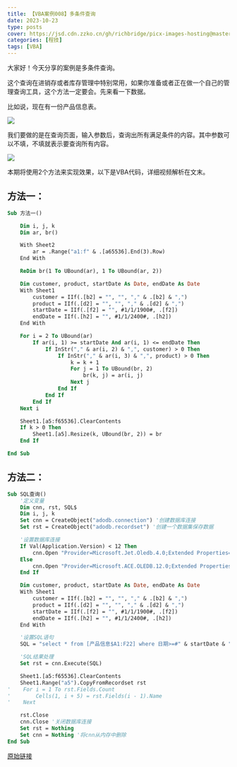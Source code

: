 ```yaml
---
title: 【VBA案例008】多条件查询
date: 2023-10-23
type: posts
cover: https://jsd.cdn.zzko.cn/gh/richbridge/picx-images-hosting@master/thumbnail/audit.jpg
categories: [程技]
tags: [VBA]
---
```

大家好！今天分享的案例是多条件查询。

这个查询在进销存或者库存管理中特别常用，如果你准备或者正在做一个自己的管理查询工具，这个方法一定要会。先来看一下数据。

比如说，现在有一份产品信息表。

![](https://img.richfan.site/program/vba/vba案列/【VBA案例008】多条件查询_1.jpg)

我们要做的是在查询页面，输入参数后，查询出所有满足条件的内容。其中参数可以不填，不填就表示要查询所有内容。

![](https://img.richfan.site/program/vba/vba案列/【VBA案例008】多条件查询_2.gif)

本期将使用2个方法来实现效果，以下是VBA代码，详细视频解析在文末。

## 方法一：

```vb
Sub 方法一()

    Dim i, j, k
    Dim ar, br()

    With Sheet2
        ar = .Range("a1:f" & .[a65536].End(3).Row)
    End With

    ReDim br(1 To UBound(ar), 1 To UBound(ar, 2))

    Dim customer, product, startDate As Date, endDate As Date
    With Sheet1
        customer = IIf(.[b2] = "", "", "," & .[b2] & ",")
        product = IIf(.[d2] = "", "", "," & .[d2] & ",")
        startDate = IIf(.[f2] = "", #1/1/1900#, .[f2])
        endDate = IIf(.[h2] = "", #1/1/2400#, .[h2])
    End With

    For i = 2 To UBound(ar)
        If ar(i, 1) >= startDate And ar(i, 1) <= endDate Then
            If InStr("," & ar(i, 2) & ",", customer) > 0 Then
                If InStr("," & ar(i, 3) & ",", product) > 0 Then
                    k = k + 1
                    For j = 1 To UBound(br, 2)
                        br(k, j) = ar(i, j)
                    Next j
                End If
            End If
        End If
    Next i

    Sheet1.[a5:f65536].ClearContents
    If k > 0 Then
        Sheet1.[a5].Resize(k, UBound(br, 2)) = br
    End If

End Sub
```

## 方法二：

```vb
Sub SQL查询()
    '定义变量
    Dim cnn, rst, SQL$
    Dim i, j, k
    Set cnn = CreateObject("adodb.connection") '创建数据库连接
    Set rst = CreateObject("adodb.recordset") '创建一个数据集保存数据

    '设置数据库连接
    If Val(Application.Version) < 12 Then
        cnn.Open "Provider=Microsoft.Jet.Oledb.4.0;Extended Properties='Excel 8.0;HDR=yes';Data Source=" & ThisWorkbook.FullName
    Else
        cnn.Open "Provider=Microsoft.ACE.OLEDB.12.0;Extended Properties='Excel 12.0;HDR=yes';Data Source=" & ThisWorkbook.FullName
    End If

    Dim customer, product, startDate As Date, endDate As Date
    With Sheet1
        customer = IIf(.[b2] = "", "", "," & .[b2] & ",")
        product = IIf(.[d2] = "", "", "," & .[d2] & ",")
        startDate = IIf(.[f2] = "", #1/1/1900#, .[f2])
        endDate = IIf(.[h2] = "", #1/1/2400#, .[h2])
    End With

    '设置SQL语句
    SQL = "select * from [产品信息$A1:F22] where 日期>=#" & startDate & "# and 日期<=#" & endDate & "# and instr(','&客户&',','" & customer & "')>0 and instr(','&产品&',','" & product & "')>0" '

    'SQL结果处理
    Set rst = cnn.Execute(SQL)

    Sheet1.[a5:f65536].ClearContents
    Sheet1.Range("a5").CopyFromRecordset rst
'    For i = 1 To rst.Fields.Count
'        Cells(1, i + 5) = rst.Fields(i - 1).Name
'    Next

    rst.Close
    cnn.Close '关闭数据库连接
    Set rst = Nothing
    Set cnn = Nothing '将cnn从内存中删除
End Sub
```

[原始链接](https://mp.weixin.qq.com/s?__biz=MzIyOTc3NzQ2NA==&mid=2247485165&idx=1&sn=db0537ef59d97d88e01ce1fffdb64ede&chksm=e8bccfbadfcb46acfd719e6ecdd36faf6e914abf46752426d49e7de49ac627a31036befdb81b&scene=178&cur_album_id=3115603487041503237#rd)